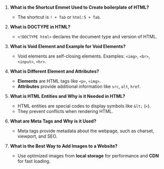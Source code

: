 1. **What is the Shortcut Emmet Used to Create boilerplate of HTML?**  
   - The shortcut is `! + Tab` or `html:5 + Tab`.

2. **What is DOCTYPE in HTML?**  
   - `<!DOCTYPE html>` declares the document type and version of HTML.

3. **What is Void Element and Example for Void Elements?**  
   - Void elements are self-closing elements. Examples: `<img>`, `<br>`, `<input>`, `<hr>`.

4. **What is Different Element and Attributes?**  
   - **Elements** are HTML tags like `<p>`, `<img>`.  
   - **Attributes** provide additional information like `src`, `alt`, `href`.

5. **What is HTML Entities and Why is it Needed in HTML?**  
   - HTML entities are special codes to display symbols like `&lt;` (`<`).  
   - They prevent conflicts when rendering HTML.

6. **What are Meta Tags and Why is it Used?**  
   - Meta tags provide metadata about the webpage, such as charset, viewport, and SEO.

7. **What is the Best Way to Add Images to a Website?**  
   - Use optimized images from **local storage** for performance and **CDN** for fast loading.

